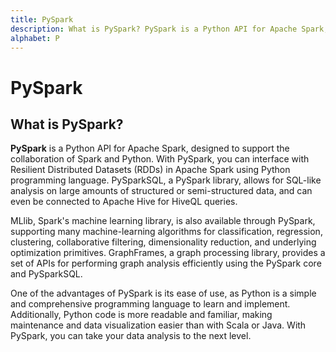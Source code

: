 ```yaml
---
title: PySpark
description: What is PySpark? PySpark is a Python API for Apache Spark, designed to support the collaboration of Spark and Python. With PySpark, you can interface with Resilient Distributed Datasets (RDDs) in Apache Spark using Python programming language.
alphabet: P
---
```


# PySpark

## What is PySpark?

**PySpark** is a Python API for Apache Spark, designed to support the collaboration of Spark and Python. With PySpark, you can interface with Resilient Distributed Datasets (RDDs) in Apache Spark using Python programming language. PySparkSQL, a PySpark library, allows for SQL-like analysis on large amounts of structured or semi-structured data, and can even be connected to Apache Hive for HiveQL queries.

MLlib, Spark's machine learning library, is also available through PySpark, supporting many machine-learning algorithms for classification, regression, clustering, collaborative filtering, dimensionality reduction, and underlying optimization primitives. GraphFrames, a graph processing library, provides a set of APIs for performing graph analysis efficiently using the PySpark core and PySparkSQL.

One of the advantages of PySpark is its ease of use, as Python is a simple and comprehensive programming language to learn and implement. Additionally, Python code is more readable and familiar, making maintenance and data visualization easier than with Scala or Java. With PySpark, you can take your data analysis to the next level.
